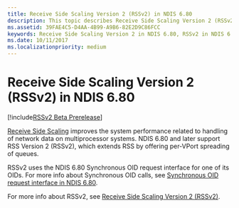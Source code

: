 ```yaml
---
title: Receive Side Scaling Version 2 (RSSv2) in NDIS 6.80
description: This topic describes Receive Side Scaling Version 2 (RSSv2) in NDIS 6.80
ms.assetid: 39FAE4C5-D4AA-4B99-A9B6-82E2D9C86FCC
keywords: Receive Side Scaling Version 2 in NDIS 6.80, RSSv2 in NDIS 6.80, Receive Side Scaling Version 2 WDK NDIS 6.80, RSSv2 network drivers NDIS 6.80
ms.date: 10/11/2017
ms.localizationpriority: medium
---
```


# Receive Side Scaling Version 2 (RSSv2) in NDIS 6.80

[!include[RSSv2 Beta Prerelease](../includes/rssv2-beta-prerelease.md)]

[Receive Side Scaling](./receive-side-scaling-version-2-rssv2-.md) improves the system performance related to handling of network data on multiprocessor systems. NDIS 6.80 and later support RSS Version 2 (RSSv2), which extends RSS by offering per-VPort spreading of queues.

RSSv2 uses the NDIS 6.80 Synchronous OID request interface for one of its OIDs. For more info about Synchronous OID calls, see [Synchronous OID request interface in NDIS 6.80](synchronous-oid-request-interface-in-ndis-6-80.md).

For more info about RSSv2, see [Receive Side Scaling Version 2 (RSSv2)](receive-side-scaling-version-2-rssv2-.md).
